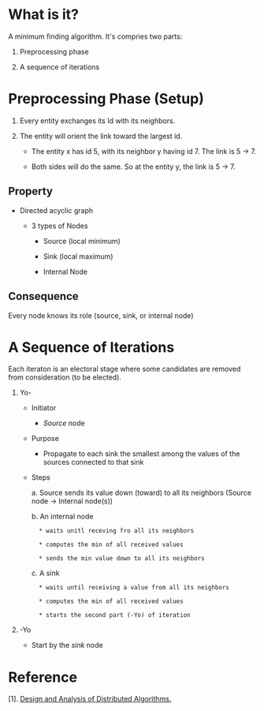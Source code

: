 # What is it?

  A minimum finding algorithm. It's compries two parts:

  1. Preprocessing phase

  2. A sequence of iterations

# Preprocessing Phase (Setup)

  1. Every entity exchanges its Id with its neighbors. 

  2. The entity will orient the link toward the largest id. 

      * The entity x has id 5, with its neighbor y having id 7. The link is 5 -> 7.

      * Both sides will do the same. So at the entity y, the link is 5 -> 7.

## Property 

  * Directed acyclic graph 

      * 3 types of Nodes

          * Source (local minimum)

          * Sink (local maximum)

          * Internal Node

## Consequence

Every node knows its role (source, sink, or internal node)

# A Sequence of Iterations

Each iteraton is an electoral stage where some candidates are removed from consideration (to be elected).

  1. Yo- 

      * Initiator 

          * *Source* node

      * Purpose

          * Propagate to each sink the smallest among the values of the sources connected to that sink

      * Steps

          a. Source sends its value down (toward) to all its neighbors (Source node -> Internal node(s))

          b. An internal node 

              * waits unitl receving fro all its neighbors

              * computes the min of all received values

              * sends the min value down to all its neighbors

          c. A sink 

              * waits until receiving a value from all its neighbors

              * computes the min of all received values

              * starts the second part (-Yo) of iteration 


  2. -Yo 

      * Start by the *sink* node

# Reference 

[1]. [Design and Analysis of Distributed Algorithms.](http://people.scs.carleton.ca/~santoro/DADA-CourseNotes.html)
